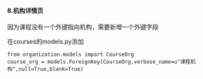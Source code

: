 #### 8.机构详情页

因为课程没有一个外键指向机构，需要新增一个外键字段

在courses的models.py添加

```
from organization.models import CourseOrg
course_org = models.ForeignKey(CourseOrg,verbose_name=u"课程机构",null=True,blank=True)
```




